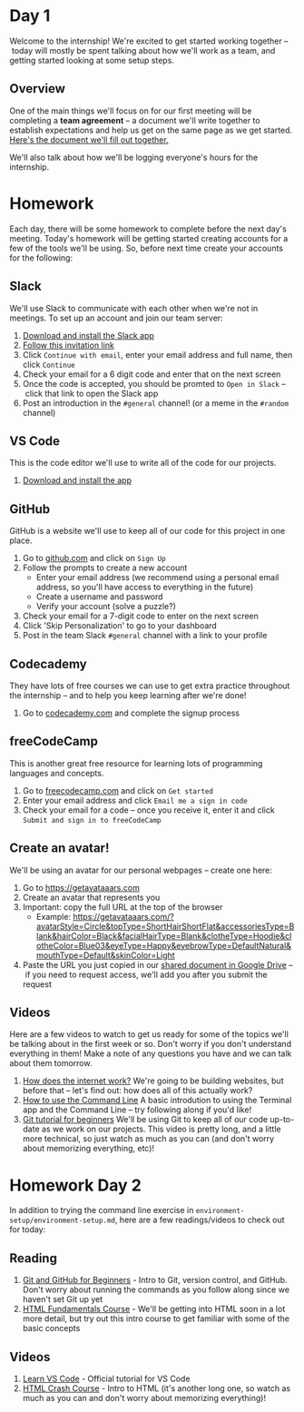 # Day 1
Welcome to the internship! We're excited to get started working together – today will mostly be spent talking about how we'll work as a team, and getting started looking at some setup steps.

## Overview
One of the main things we'll focus on for our first meeting will be completing a **team agreement** – a document we'll write together to establish expectations and help us get on the same page as we get started. [Here's the document we'll fill out together.](https://docs.google.com/document/d/1rKUE3T_gXxl2vj9R1yMyvkQFSLtlkZi_TrGvnaH4paA/edit?usp=sharing)

We'll also talk about how we'll be logging everyone's hours for the internship.

# Homework
Each day, there will be some homework to complete before the next day's meeting. Today's homework will be getting started creating accounts for a few of the tools we'll be using. So, before next time create your accounts for the following:

## Slack
We'll use Slack to communicate with each other when we're not in meetings. To set up an account and join our team server:
1. [Download and install the Slack app](https://slack.com/downloads/mac)
1. [Follow this invitation link](https://join.slack.com/t/highschoolcod-ekt3664/shared_invite/zt-1s1a9i7t0-mz3s7BQfpljld8L_8ubEwA)
1. Click `Continue with email`, enter your email address and full name, then click `Continue`
1. Check your email for a 6 digit code and enter that on the next screen
1. Once the code is accepted, you should be promted to `Open in Slack` – click that link to open the Slack app
1. Post an introduction in the `#general` channel! (or a meme in the `#random` channel)

## VS Code
This is the code editor we'll use to write all of the code for our projects.
1. [Download and install the app](https://code.visualstudio.com/sha/download?build=stable&os=darwin-universal)

## GitHub
GitHub is a website we'll use to keep all of our code for this project in one place.
1. Go to [github.com](https://github.com/) and click on `Sign Up`
1. Follow the prompts to create a new account
    - Enter your email address (we recommend using a personal email address, so you'll have access to everything in the future)
    - Create a username and password
    - Verify your account (solve a puzzle?)
1. Check your email for a 7-digit code to enter on the next screen
1. Click 'Skip Personalization' to go to your dashboard
1. Post in the team Slack `#general` channel with a link to your profile

## Codecademy
They have lots of free courses we can use to get extra practice throughout the internship – and to help you keep learning after we're done!
1. Go to [codecademy.com](https://www.codecademy.com/) and complete the signup process

## freeCodeCamp
This is another great free resource for learning lots of programming languages and concepts.
1. Go to [freecodecamp.com](https://www.freecodecamp.org/) and click on `Get started`
1. Enter your email address and click `Email me a sign in code`
1. Check your email for a code – once you receive it, enter it and click `Submit and sign in to freeCodeCamp`

## Create an avatar!
We'll be using an avatar for our personal webpages – create one here:

1. Go to <https://getavataaars.com>
1. Create an avatar that represents you
1. Important: copy the full URL at the top of the browser
   - Example: <https://getavataaars.com/?avatarStyle=Circle&topType=ShortHairShortFlat&accessoriesType=Blank&hairColor=Black&facialHairType=Blank&clotheType=Hoodie&clotheColor=Blue03&eyeType=Happy&eyebrowType=DefaultNatural&mouthType=Default&skinColor=Light>
1. Paste the URL you just copied in our [shared document in Google Drive](https://drive.google.com/drive/folders/11W5qbx_MSDHMyTFXNIToxMuUBLuTOo0b?usp=share_link) – if you need to request access, we'll add you after you submit the request

## Videos
Here are a few videos to watch to get us ready for some of the topics we'll be talking about in the first week or so. Don't worry if you don't understand everything in them! Make a note of any questions you have and we can talk about them tomorrow.

1. [How does the internet work?](https://youtu.be/TNQsmPf24go) We're going to be building websites, but before that – let's find out: how does all of this actually work?
1. [How to use the Command Line](https://youtu.be/5XgBd6rjuDQ) A basic introdution to using the Terminal app and the Command Line – try following along if you'd like!
1. [Git tutorial for beginners](https://youtu.be/8JJ101D3knE) We'll be using Git to keep all of our code up-to-date as we work on our projects. This video is pretty long, and a little more technical, so just watch as much as you can (and don't worry about memorizing everything, etc)!

# Homework Day 2
In addition to trying the command line exercise in `environment-setup/environment-setup.md`, here are a few readings/videos to check out for today:

## Reading
1. [Git and GitHub for Beginners](https://www.freecodecamp.org/news/git-and-github-for-beginners/) - Intro to Git, version control, and GitHub. Don't worry about running the commands as you follow along since we haven't set Git up yet
1. [HTML Fundamentals Course](https://www.codecademy.com/learn/learn-html-fundamentals) - We'll be getting into HTML soon in a lot more detail, but try out this intro course to get familiar with some of the basic concepts

## Videos
1. [Learn VS Code](https://www.youtube.com/watch?v=B-s71n0dHUk) - Official tutorial for VS Code
1. [HTML Crash Course](https://www.youtube.com/watch?v=qz0aGYrrlhU) - Intro to HTML (it's another long one, so watch as much as you can and don't worry about memorizing everything)!